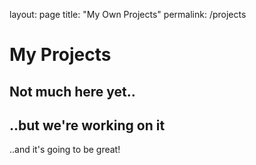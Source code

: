 layout: page
title: "My Own Projects"
permalink: /projects

# My Projects
## Not much here yet..
## ..but we're working on it
..and it's going to be great!
